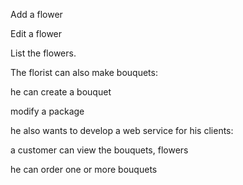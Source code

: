 

Add a flower

Edit a flower

List the flowers.

The florist can also make bouquets:

he can create a bouquet

modify a package

he also wants to develop a web service for his clients:

a customer can view the bouquets, flowers

he can order one or more bouquets
